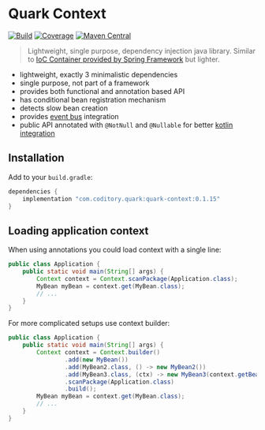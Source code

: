 # Quark Context
[![Build](https://github.com/coditory/quark-context/actions/workflows/build.yml/badge.svg)](https://github.com/coditory/quark-context/actions/workflows/build.yml)
[![Coverage](https://codecov.io/github/coditory/quark-context/branch/master/graph/badge.svg?token=4VK4CVJVSN)](https://codecov.io/github/coditory/quark-context)
[![Maven Central](https://maven-badges.herokuapp.com/maven-central/com.coditory.quark/quark-context/badge.svg)](https://mvnrepository.com/artifact/com.coditory.quark/quark-context)

> Lightweight, single purpose, dependency injection java library. Similar to [IoC Container provided by Spring Framework](https://docs.spring.io/spring-framework/docs/current/reference/html/core.html#beans) but lighter.

- lightweight, exactly 3 minimalistic dependencies
- single purpose, not part of a framework
- provides both functional and annotation based API
- has conditional bean registration mechanism
- detects slow bean creation
- provides [event bus](https://github.com/coditory/quark-eventbus) integration
- public API annotated with `@NotNull` and `@Nullable` for better [kotlin integration](https://kotlinlang.org/docs/java-to-kotlin-nullability-guide.html#platform-types)

## Installation

Add to your `build.gradle`:

```gradle
dependencies {
    implementation "com.coditory.quark:quark-context:0.1.15"
}
```

## Loading application context

When using annotations you could load context with a single line:

```java
public class Application {
    public static void main(String[] args) {
        Context context = Context.scanPackage(Application.class);
        MyBean myBean = context.get(MyBean.class);
        // ...
    }
}
```

For more complicated setups use context builder:

```java
public class Application {
    public static void main(String[] args) {
        Context context = Context.builder()
                .add(new MyBean())
                .add(MyBean2.class, () -> new MyBean2())
                .add(MyBean3.class, (ctx) -> new MyBean3(context.getBean(MyBean.class)))
                .scanPackage(Application.class)
                .build();
        MyBean myBean = context.get(MyBean.class);
        // ...
    }
}
```
